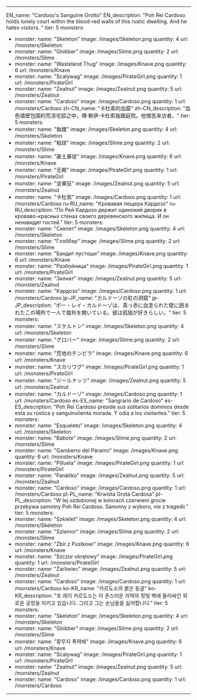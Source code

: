 ---

EN_name: "Cardoso's Sanguine Grotto"
EN_description: "Poh Rei Cardoso holds lonely court within the blood-red walls of this rustic dwelling. And he hates visitors. "
tier: 5
monsters:
  - monster:
    name: "Skeleton"
    image: /images/Skeleton.png
    quantity: 4
    url: /monsters/Skeleton
  - monster:
    name: "Globber"
    image: /images/Slime.png
    quantity: 2
    url: /monsters/Slime
  - monster:
    name: "Wasteland Thug"
    image: /images/Knave.png
    quantity: 6
    url: /monsters/Knave
  - monster:
    name: "Scalywag"
    image: /images/PirateGirl.png
    quantity: 1
    url: /monsters/PirateGirl
  - monster:
    name: "Zealnut"
    image: /images/Zealnut.png
    quantity: 5
    url: /monsters/Zealnut
  - monster:
    name: "Cardoso"
    image: /images/Cardoso.png
    quantity: 1
    url: /monsters/Cardoso
zh-CN_name: "卡杜索的血窟"
zh-CN_description: "血色墙壁包围的荒凉宅邸之中，傅·赖伊·卡杜索独踞庭院。他憎恶来访者。"
tier: 5
monsters:
  - monster:
    name: "骷髅"
    image: /images/Skeleton.png
    quantity: 4
    url: /monsters/Skeleton
  - monster:
    name: "粘球"
    image: /images/Slime.png
    quantity: 2
    url: /monsters/Slime
  - monster:
    name: "废土暴徒"
    image: /images/Knave.png
    quantity: 6
    url: /monsters/Knave
  - monster:
    name: "无赖"
    image: /images/PirateGirl.png
    quantity: 1
    url: /monsters/PirateGirl
  - monster:
    name: "坚果狂"
    image: /images/Zealnut.png
    quantity: 5
    url: /monsters/Zealnut
  - monster:
    name: "卡杜索"
    image: /images/Cardoso.png
    quantity: 1
    url: /monsters/Cardoso
ru-RU_name: "Кровавая пещера Кардозо"
ru-RU_description: "По Рей Кардозо держит одинокий дворик в кроваво-красных стенах своего деревенского жилища. И он ненавидит гостей."
tier: 5
monsters:
  - monster:
    name: "Скелет"
    image: /images/Skeleton.png
    quantity: 4
    url: /monsters/Skeleton
  - monster:
    name: "Глоббер"
    image: /images/Slime.png
    quantity: 2
    url: /monsters/Slime
  - monster:
    name: "Бандит пустоши"
    image: /images/Knave.png
    quantity: 6
    url: /monsters/Knave
  - monster:
    name: "Разбойница"
    image: /images/PirateGirl.png
    quantity: 1
    url: /monsters/PirateGirl
  - monster:
    name: "Зилнат"
    image: /images/Zealnut.png
    quantity: 5
    url: /monsters/Zealnut
  - monster:
    name: "Кардозо"
    image: /images/Cardoso.png
    quantity: 1
    url: /monsters/Cardoso
jp-JP_name: "カルドーゾの紅の洞窟"
jp-JP_description: "ポー・レイ・カルドーゾは、真っ赤に血塗られた壁に囲まれたこの場所で一人で裁判を開いている。彼は孤独が好きらしい。"
tier: 5
monsters:
  - monster:
    name: "スケルトン"
    image: /images/Skeleton.png
    quantity: 4
    url: /monsters/Skeleton
  - monster:
    name: "グロバー"
    image: /images/Slime.png
    quantity: 2
    url: /monsters/Slime
  - monster:
    name: "荒地のチンピラ"
    image: /images/Knave.png
    quantity: 6
    url: /monsters/Knave
  - monster:
    name: "スカリワグ"
    image: /images/PirateGirl.png
    quantity: 1
    url: /monsters/PirateGirl
  - monster:
    name: "ジールナッツ"
    image: /images/Zealnut.png
    quantity: 5
    url: /monsters/Zealnut
  - monster:
    name: "カルドーゾ"
    image: /images/Cardoso.png
    quantity: 1
    url: /monsters/Cardoso
es-ES_name: "Sangrario de Cardoso"
es-ES_description: "Poh Rei Cardoso preside sus solitarios dominios desde esta su rústica y sanguinolienta morada. Y odia a los visitantes."
tier: 5
monsters:
  - monster:
    name: "Esqueleto"
    image: /images/Skeleton.png
    quantity: 4
    url: /monsters/Skeleton
  - monster:
    name: "Babote"
    image: /images/Slime.png
    quantity: 2
    url: /monsters/Slime
  - monster:
    name: "Gamberro del Páramo"
    image: /images/Knave.png
    quantity: 6
    url: /monsters/Knave
  - monster:
    name: "Pilluela"
    image: /images/PirateGirl.png
    quantity: 1
    url: /monsters/PirateGirl
  - monster:
    name: "Fanátiko"
    image: /images/Zealnut.png
    quantity: 5
    url: /monsters/Zealnut
  - monster:
    name: "Cardoso"
    image: /images/Cardoso.png
    quantity: 1
    url: /monsters/Cardoso
pl-PL_name: "Krwista Grota Cardosa"
pl-PL_description: "W tej ozdobionej w kolorach czerwieni grocie przebywa samotny Poh Rei Cardoso. Samotny z wyboru, nie z tragedii."
tier: 5
monsters:
  - monster:
    name: "Szkielet"
    image: /images/Skeleton.png
    quantity: 4
    url: /monsters/Skeleton
  - monster:
    name: "Szlamor"
    image: /images/Slime.png
    quantity: 2
    url: /monsters/Slime
  - monster:
    name: "Zbir z Pustkowi"
    image: /images/Knave.png
    quantity: 6
    url: /monsters/Knave
  - monster:
    name: "Szczur okrętowy"
    image: /images/PirateGirl.png
    quantity: 1
    url: /monsters/PirateGirl
  - monster:
    name: "Żarliwiec"
    image: /images/Zealnut.png
    quantity: 5
    url: /monsters/Zealnut
  - monster:
    name: "Cardoso"
    image: /images/Cardoso.png
    quantity: 1
    url: /monsters/Cardoso
ko-KR_name: "카르도소의 붉은 동굴"
ko-KR_description: "포 레이 카르도소는 이 촌스러운   저택의 핏빛 벽에 둘러싸인 외로운 궁정을 지키고 있습니다. 그리고 그는 손님들을 싫어합니다."
tier: 5
monsters:
  - monster:
    name: "Skeleton"
    image: /images/Skeleton.png
    quantity: 4
    url: /monsters/Skeleton
  - monster:
    name: "Globber"
    image: /images/Slime.png
    quantity: 2
    url: /monsters/Slime
  - monster:
    name: "황무지 폭력배"
    image: /images/Knave.png
    quantity: 6
    url: /monsters/Knave
  - monster:
    name: "Scalywag"
    image: /images/PirateGirl.png
    quantity: 1
    url: /monsters/PirateGirl
  - monster:
    name: "Zealnut"
    image: /images/Zealnut.png
    quantity: 5
    url: /monsters/Zealnut
  - monster:
    name: "Cardoso"
    image: /images/Cardoso.png
    quantity: 1
    url: /monsters/Cardoso
---